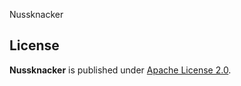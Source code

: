 Nussknacker


## License

**Nussknacker** is published under [Apache License 2.0](http://www.apache.org/licenses/LICENSE-2.0).